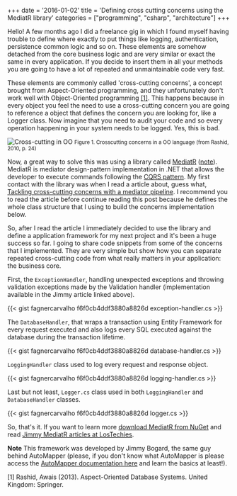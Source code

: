 +++
date = '2016-01-02'
title = 'Defining cross cutting concerns using the MediatR library'
categories = ["programming", "csharp", "architecture"]
+++

Hello! A few months ago I did a freelance gig in which I found myself having trouble to define where exactly to put things like logging, authentication, persistence common logic and so on. These elements are somehow detached from the core business logic and are very similar or exact the same in every application. If you decide to insert them in all your methods you are going to have a lot of repeated and unmaintainable code very fast.

These elements are commonly called 'cross-cutting concerns', a concept brought from Aspect-Oriented programming, and they unfortunately don't work well with Object-Oriented programming [[1]](#ref1). This happens because in every object you feel the need to use a cross-cutting concern you are going to reference a object that defines the concern you are looking for, like a Logger class. Now imagine that you need to audit your code and so every operation happening in your system needs to be logged. Yes, this is bad.

![Cross-cutting in OO](/images/cross-cutting-in-oo.png)
<small>
Figure 1. Crosscutting concerns in a OO language (from Rashid, 2010, p. 24)
</small>

Now, a great way to solve this was using a library called [MediatR](https://github.com/jbogard/MediatR) ([note](#note)). MediatR is mediator design-pattern implementation in .NET that allows the developer to execute commands following the [CQRS pattern](http://martinfowler.com/bliki/CQRS.html).
My first contact with the library was when I read a article about, guess what, [Tackling cross-cutting concerns with a mediator pipeline](https://lostechies.com/jimmybogard/2014/09/09/tackling-cross-cutting-concerns-with-a-mediator-pipeline/). I recommend you to read the article before continue reading this post because he defines the whole class structure that I using to build the concerns implementation below.

So, after I read the article I immediately decided to use the library and define a application framework for my next project and it's been a huge success so far. I going to share code snippets from some of the concerns that I implemented. They are very simple but show how you can separate repeated cross-cutting code from what really matters in your application: the business core.

First, the `ExceptionHandler`, handling unexpected exceptions and throwing validation exceptions made by the Validation handler (implementation available in the Jimmy article linked above).

{{< gist fagnercarvalho f6f0cb4ddf3880a8826d exception-handler.cs >}}

The `DatabaseHandler`, that wraps a transaction using Entity Framework for every request executed and also logs every SQL executed against the database during the transaction lifetime.

{{< gist fagnercarvalho f6f0cb4ddf3880a8826d database-handler.cs >}}

`LoggingHandler` class used to log every request and response object.

{{< gist fagnercarvalho f6f0cb4ddf3880a8826d logging-handler.cs >}}

Last but not least, `Logger.cs` class used in both `LoggingHandler` and `DatabaseHandler` classes.

{{< gist fagnercarvalho f6f0cb4ddf3880a8826d logger.cs >}}

So, that's it. If you want to learn more [download MediatR from NuGet](https://www.nuget.org/packages/MediatR/) and read [Jimmy MediatR articles at LosTechies](https://www.google.com.br/search?q=mediatr+site:https:%2F%2Flostechies.com).

<a name="note"></a> **Note** This framework was developed by Jimmy Bogard, the same guy behind AutoMapper (please, if you don't know what AutoMapper is please access the [AutoMapper documentation here](https://github.com/AutoMapper/AutoMapper/wiki) and
learn the basics at least!).

<a name="ref1"></a> [1] Rashid, Awais (2013). Aspect-Oriented Database Systems. United Kingdom: Springer.
